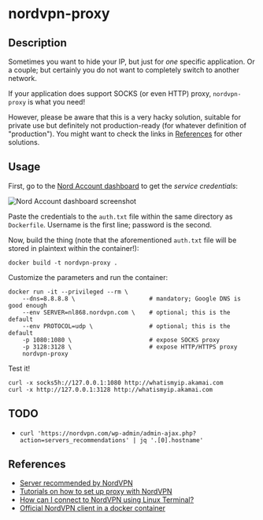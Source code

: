 # nordvpn-proxy

## Description

Sometimes you want to hide your IP, but just for *one* specific application.
Or a couple; but certainly you do not want to completely switch to another network.

If your application does support SOCKS (or even HTTP) proxy, `nordvpn-proxy` is what you need!

However, please be aware that this is a very hacky solution, suitable for private use but definitely not production-ready (for whatever definition of "production").
You might want to check the links in [References](#References) for other solutions.

## Usage

First, go to the [Nord Account dashboard](https://my.nordaccount.com/dashboard/nordvpn/) to get the _service credentials_:

![Nord Account dashboard screenshot](https://nordvpn.nanorep.co/storage/nr1/kb/3E6DB546/3E6DB64A/3E6E330E/2/gdWAxjdVXb.png)

Paste the credentials to the `auth.txt` file within the same directory as `Dockerfile`.
Username is the first line; password is the second.

Now, build the thing (note that the aforementioned `auth.txt` file will be stored in plaintext within the container!):

```
docker build -t nordvpn-proxy .
```

Customize the parameters and run the container:

```
docker run -it --privileged --rm \
    --dns=8.8.8.8 \                     # mandatory; Google DNS is good enough
    --env SERVER=nl868.nordvpn.com \    # optional; this is the default
    --env PROTOCOL=udp \                # optional; this is the default
    -p 1080:1080 \                      # expose SOCKS proxy
    -p 3128:3128 \                      # expose HTTP/HTTPS proxy
    nordvpn-proxy
```

Test it!

```
curl -x socks5h://127.0.0.1:1080 http://whatismyip.akamai.com
curl -x http://127.0.0.1:3128 http://whatismyip.akamai.com
```

## TODO

 - `curl 'https://nordvpn.com/wp-admin/admin-ajax.php?action=servers_recommendations' | jq '.[0].hostname'`

## References

 - [Server recommended by NordVPN](http://nordvpn.com/servers/tools/)
 - [Tutorials on how to set up proxy with NordVPN](https://support.nordvpn.com/Connectivity/Proxy/)
 - [How can I connect to NordVPN using Linux Terminal?](https://support.nordvpn.com/Connectivity/Linux/1047409422/How-can-I-connect-to-NordVPN-using-Linux-Terminal.htm)
 - [Official NordVPN client in a docker container](https://github.com/bubuntux/nordvpn)
